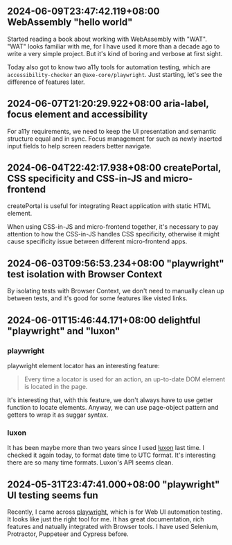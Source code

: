 ## 2024-06-09T23:47:42.119+08:00 WebAssembly "hello world"

Started reading a book about working with WebAssembly with "WAT". "WAT" looks familiar with me, for I have used it more than a decade ago to write a very simple project. But it's kind of boring and verbose at first sight.

Today also got to know two a11y tools for automation testing, which are `accessibility-checker` an `@axe-core/playwright`. Just starting, let's see the difference of features later.

## 2024-06-07T21:20:29.922+08:00 aria-label, focus element and accessibility

For a11y requirements, we need to keep the UI presentation and semantic structure equal and in sync. Focus management for such as newly inserted input fields to help screen readers better navigate.

## 2024-06-04T22:42:17.938+08:00 createPortal, CSS specificity and CSS-in-JS and micro-frontend

createPortal is useful for integrating React application with static HTML element.

When using CSS-in-JS and micro-frontend together, it's necessary to pay attention to how the CSS-in-JS handles CSS specificity, otherwise it might cause specificity issue between different micro-frontend apps.

## 2024-06-03T09:56:53.234+08:00 "playwright" test isolation with Browser Context

By isolating tests with Browser Context, we don't need to manually clean up between tests, and it's good for some features like visted links.

## 2024-06-01T15:46:44.171+08:00 delightful "playwright" and "luxon"

### playwright

playwright element locator has an interesting feature:

> Every time a locator is used for an action, an up-to-date DOM element is located in the page.

It's interesting that, with this feature, we don't always have to use getter function to locate elements. Anyway, we can use page-object pattern and getters to wrap it as suggar syntax.

### luxon

It has been maybe more than two years since I used [luxon](https://moment.github.io/luxon) last time. I checked it again today, to format date time to UTC format. It's interesting there are so many time formats. Luxon's API seems clean.

## 2024-05-31T23:47:41.000+08:00 "playwright" UI testing seems fun

Recently, I came across [playwright](https://playwright.dev/), which is for Web UI automation testing. It looks like just the right tool for me. It has great documentation, rich features and natually integrated with Browser tools. I have used Selenium, Protractor, Puppeteer and Cypress before.
